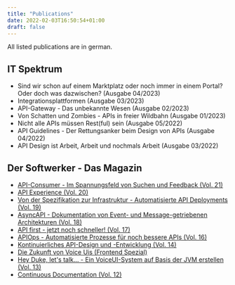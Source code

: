 ```yaml
---
title: "Publications"
date: 2022-02-03T16:50:54+01:00
draft: false
---
```


All listed publications are in german.

## IT Spektrum
* Sind wir schon auf einem Marktplatz oder noch immer in einem Portal? Oder doch was dazwischen? (Ausgabe 04/2023)
* Integrationsplattformen (Ausgabe 03/2023)
* API-Gateway - Das unbekannte Wesen (Ausgabe 02/2023)
* Von Schatten und Zombies - APIs in freier Wildbahn (Ausgabe 01/2023)
* Nicht alle APIs müssen Rest(ful) sein (Ausgabe 05/2022)
* API Guidelines - Der Rettungsanker beim Design von APIs (Ausgabe 04/2022)
* API Design ist Arbeit, Arbeit und nochmals Arbeit (Ausgabe 03/2022) 

## Der Softwerker - Das Magazin
* [API-Consumer - Im Spannungsfeld von Suchen und Feedback (Vol. 21)](https://info.codecentric.de/softwerker-vol-20)
* [API Experience (Vol. 20)](https://info.codecentric.de/softwerker-vol-20)
* [Von der Spezifikation zur Infrastruktur - Automatisierte API Deployments (Vol. 19)](https://info.codecentric.de/softwerker-vol-19)
* [AsyncAPI - Dokumentation von Event- und Message-getriebenen Architekturen (Vol. 18)](https://info.codecentric.de/softwerker-vol-18)
* [API first - jetzt noch schneller! (Vol. 17)](https://info.codecentric.de/softwerker-vol-17)
* [APIOps - Automatisierte Prozesse für noch bessere APIs (Vol. 16)](https://info.codecentric.de/softwerker-vol-16)
* [Kontinuierliches API-Design und -Entwicklung (Vol. 14)](https://info.codecentric.de/softwerker-vol-14)
* [Die Zukunft von Voice Uis (Frontend Spezial)](https://info.codecentric.de/softwerker-frontend-spezial)
* [Hey Duke, let's talk... - Ein VoiceUI-System auf Basis der JVM erstellen (Vol. 13)](https://info.codecentric.de/softwerker-13)
* [Continuous Documentation (Vol. 12)](https://info.codecentric.de/softwerker-vol-12)